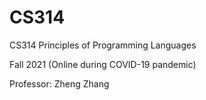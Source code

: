 # CS314
CS314 Principles of Programming Languages

Fall 2021 (Online during COVID-19 pandemic)

Professor: Zheng Zhang
